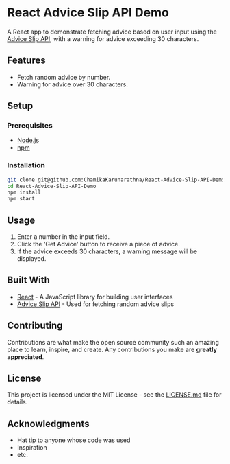 # React Advice Slip API Demo

A React app to demonstrate fetching advice based on user input using the [Advice Slip API](https://api.adviceslip.com/), with a warning for advice exceeding 30 characters.

## Features

- Fetch random advice by number.
- Warning for advice over 30 characters.

## Setup

### Prerequisites

- [Node.js](https://nodejs.org/en/download/)
- [npm](https://www.npmjs.com/get-npm)

### Installation

```bash
git clone git@github.com:ChamikaKarunarathna/React-Advice-Slip-API-Demo.git
cd React-Advice-Slip-API-Demo
npm install
npm start
```

## Usage

1. Enter a number in the input field.
2. Click the 'Get Advice' button to receive a piece of advice.
3. If the advice exceeds 30 characters, a warning message will be displayed.

## Built With

- [React](https://reactjs.org/) - A JavaScript library for building user interfaces
- [Advice Slip API](https://api.adviceslip.com/) - Used for fetching random advice slips

## Contributing

Contributions are what make the open source community such an amazing place to learn, inspire, and create. Any contributions you make are **greatly appreciated**.

## License

This project is licensed under the MIT License - see the [LICENSE.md](LICENSE.md) file for details.

## Acknowledgments

- Hat tip to anyone whose code was used
- Inspiration
- etc.
